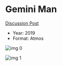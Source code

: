 # Gemini Man

[Discussion Post](https://www.avsforum.com/threads/bass-eq-for-filtered-movies.2995212/post-59035760)

* Year: 2019
* Format: Atmos

![img 0](https://i.imgur.com/6aGK5Qb.jpg)

![img 1](https://i.imgur.com/FpfSw4i.png)

